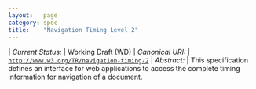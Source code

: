 ```yaml
---
layout:   page
category: spec
title:    "Navigation Timing Level 2"
---
```


| *Current Status:* | Working Draft (WD)
| *Canonical URI:* | [`http://www.w3.org/TR/navigation-timing-2`](http://www.w3.org/TR/navigation-timing-2)
| *Abstract:* | This specification defines an interface for web applications to access the complete timing information for navigation of a document.